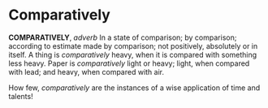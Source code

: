 # Comparatively

**COMPARATIVELY**, _adverb_ In a state of comparison; by comparison; according to estimate made by comparison; not positively, absolutely or in itself. A thing is _comparatively_ heavy, when it is compared with something less heavy. Paper is _comparatively_ light or heavy; light, when compared with lead; and heavy, when compared with air.

How few, _comparatively_ are the instances of a wise application of time and talents!